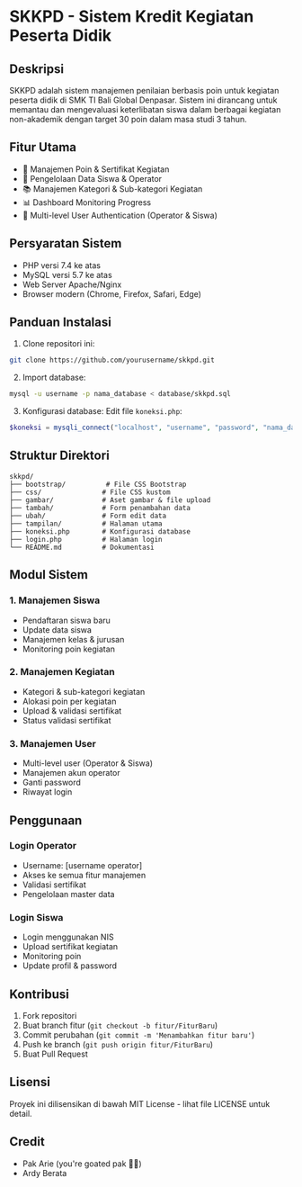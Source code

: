 # SKKPD - Sistem Kredit Kegiatan Peserta Didik

## Deskripsi

SKKPD adalah sistem manajemen penilaian berbasis poin untuk kegiatan peserta didik di SMK TI Bali Global Denpasar. Sistem ini dirancang untuk memantau dan mengevaluasi keterlibatan siswa dalam berbagai kegiatan non-akademik dengan target 30 poin dalam masa studi 3 tahun.

## Fitur Utama

- 🎯 Manajemen Poin & Sertifikat Kegiatan
- 👥 Pengelolaan Data Siswa & Operator
- 📚 Manajemen Kategori & Sub-kategori Kegiatan
- 📊 Dashboard Monitoring Progress
- 🔐 Multi-level User Authentication (Operator & Siswa)

## Persyaratan Sistem

- PHP versi 7.4 ke atas
- MySQL versi 5.7 ke atas
- Web Server Apache/Nginx
- Browser modern (Chrome, Firefox, Safari, Edge)

## Panduan Instalasi

1. Clone repositori ini:
```bash
git clone https://github.com/yourusername/skkpd.git
```

2. Import database:
```bash
mysql -u username -p nama_database < database/skkpd.sql
```

3. Konfigurasi database:
Edit file `koneksi.php`:
```php
$koneksi = mysqli_connect("localhost", "username", "password", "nama_database");
```

## Struktur Direktori

```
skkpd/
├── bootstrap/          # File CSS Bootstrap
├── css/               # File CSS kustom
├── gambar/            # Aset gambar & file upload
├── tambah/            # Form penambahan data
├── ubah/              # Form edit data
├── tampilan/          # Halaman utama
├── koneksi.php        # Konfigurasi database
├── login.php          # Halaman login
└── README.md          # Dokumentasi
```

## Modul Sistem

### 1. Manajemen Siswa
- Pendaftaran siswa baru
- Update data siswa
- Manajemen kelas & jurusan
- Monitoring poin kegiatan

### 2. Manajemen Kegiatan
- Kategori & sub-kategori kegiatan
- Alokasi poin per kegiatan
- Upload & validasi sertifikat
- Status validasi sertifikat

### 3. Manajemen User
- Multi-level user (Operator & Siswa)
- Manajemen akun operator
- Ganti password
- Riwayat login

## Penggunaan

### Login Operator
- Username: [username operator]
- Akses ke semua fitur manajemen
- Validasi sertifikat
- Pengelolaan master data

### Login Siswa
- Login menggunakan NIS
- Upload sertifikat kegiatan
- Monitoring poin
- Update profil & password

## Kontribusi

1. Fork repositori
2. Buat branch fitur (`git checkout -b fitur/FiturBaru`)
3. Commit perubahan (`git commit -m 'Menambahkan fitur baru'`)
4. Push ke branch (`git push origin fitur/FiturBaru`)
5. Buat Pull Request

## Lisensi

Proyek ini dilisensikan di bawah MIT License - lihat file LICENSE untuk detail.

## Credit

- Pak Arie (you're goated pak 🙏🏻)
- Ardy Berata
